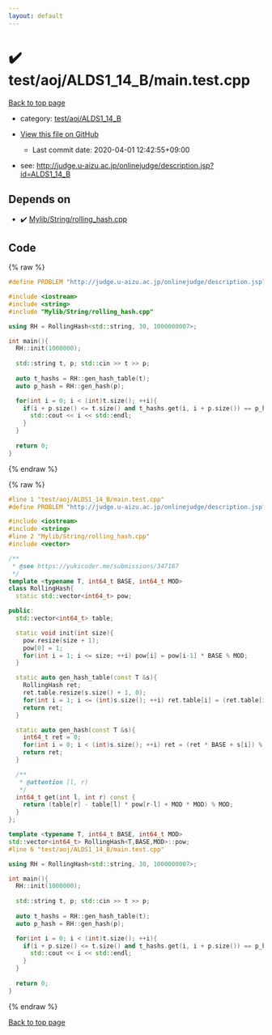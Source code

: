 ```yaml
---
layout: default
---
```


<!-- mathjax config similar to math.stackexchange -->
<script type="text/javascript" async
  src="https://cdnjs.cloudflare.com/ajax/libs/mathjax/2.7.5/MathJax.js?config=TeX-MML-AM_CHTML">
</script>
<script type="text/x-mathjax-config">
  MathJax.Hub.Config({
    TeX: { equationNumbers: { autoNumber: "AMS" }},
    tex2jax: {
      inlineMath: [ ['$','$'] ],
      processEscapes: true
    },
    "HTML-CSS": { matchFontHeight: false },
    displayAlign: "left",
    displayIndent: "2em"
  });
</script>

<script type="text/javascript" src="https://cdnjs.cloudflare.com/ajax/libs/jquery/3.4.1/jquery.min.js"></script>
<script src="https://cdn.jsdelivr.net/npm/jquery-balloon-js@1.1.2/jquery.balloon.min.js" integrity="sha256-ZEYs9VrgAeNuPvs15E39OsyOJaIkXEEt10fzxJ20+2I=" crossorigin="anonymous"></script>
<script type="text/javascript" src="../../../../assets/js/copy-button.js"></script>
<link rel="stylesheet" href="../../../../assets/css/copy-button.css" />


# :heavy_check_mark: test/aoj/ALDS1_14_B/main.test.cpp

<a href="../../../../index.html">Back to top page</a>

* category: <a href="../../../../index.html#6ed7f5103dd44c87e247853bfe87329e">test/aoj/ALDS1_14_B</a>
* <a href="{{ site.github.repository_url }}/blob/master/test/aoj/ALDS1_14_B/main.test.cpp">View this file on GitHub</a>
    - Last commit date: 2020-04-01 12:42:55+09:00


* see: <a href="http://judge.u-aizu.ac.jp/onlinejudge/description.jsp?id=ALDS1_14_B">http://judge.u-aizu.ac.jp/onlinejudge/description.jsp?id=ALDS1_14_B</a>


## Depends on

* :heavy_check_mark: <a href="../../../../library/Mylib/String/rolling_hash.cpp.html">Mylib/String/rolling_hash.cpp</a>


## Code

<a id="unbundled"></a>
{% raw %}
```cpp
#define PROBLEM "http://judge.u-aizu.ac.jp/onlinejudge/description.jsp?id=ALDS1_14_B"

#include <iostream>
#include <string>
#include "Mylib/String/rolling_hash.cpp"

using RH = RollingHash<std::string, 30, 1000000007>;

int main(){
  RH::init(1000000);
  
  std::string t, p; std::cin >> t >> p;
  
  auto t_hashs = RH::gen_hash_table(t);
  auto p_hash = RH::gen_hash(p);

  for(int i = 0; i < (int)t.size(); ++i){
    if(i + p.size() <= t.size() and t_hashs.get(i, i + p.size()) == p_hash){
      std::cout << i << std::endl;
    }
  }
  
  return 0;
}

```
{% endraw %}

<a id="bundled"></a>
{% raw %}
```cpp
#line 1 "test/aoj/ALDS1_14_B/main.test.cpp"
#define PROBLEM "http://judge.u-aizu.ac.jp/onlinejudge/description.jsp?id=ALDS1_14_B"

#include <iostream>
#include <string>
#line 2 "Mylib/String/rolling_hash.cpp"
#include <vector>

/**
 * @see https://yukicoder.me/submissions/347187
 */
template <typename T, int64_t BASE, int64_t MOD>
class RollingHash{
  static std::vector<int64_t> pow;

public:
  std::vector<int64_t> table;

  static void init(int size){
    pow.resize(size + 1);
    pow[0] = 1;
    for(int i = 1; i <= size; ++i) pow[i] = pow[i-1] * BASE % MOD;
  }

  static auto gen_hash_table(const T &s){
    RollingHash ret;
    ret.table.resize(s.size() + 1, 0);
    for(int i = 1; i <= (int)s.size(); ++i) ret.table[i] = (ret.table[i-1] * BASE + s[i-1]) % MOD;
    return ret;
  }

  static auto gen_hash(const T &s){
    int64_t ret = 0;
    for(int i = 0; i < (int)s.size(); ++i) ret = (ret * BASE + s[i]) % MOD;
    return ret;
  }

  /**
   * @attention [l, r)
   */
  int64_t get(int l, int r) const {
    return (table[r] - table[l] * pow[r-l] + MOD * MOD) % MOD;
  }
};

template <typename T, int64_t BASE, int64_t MOD>
std::vector<int64_t> RollingHash<T,BASE,MOD>::pow;
#line 6 "test/aoj/ALDS1_14_B/main.test.cpp"

using RH = RollingHash<std::string, 30, 1000000007>;

int main(){
  RH::init(1000000);
  
  std::string t, p; std::cin >> t >> p;
  
  auto t_hashs = RH::gen_hash_table(t);
  auto p_hash = RH::gen_hash(p);

  for(int i = 0; i < (int)t.size(); ++i){
    if(i + p.size() <= t.size() and t_hashs.get(i, i + p.size()) == p_hash){
      std::cout << i << std::endl;
    }
  }
  
  return 0;
}

```
{% endraw %}

<a href="../../../../index.html">Back to top page</a>

